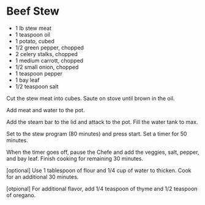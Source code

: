 # Beef Stew

* 1 lb stew meat
* 1 teaspoon oil
* 1 potato, cubed
* 1/2 green pepper, chopped
* 2 celery stalks, chopped
* 1 medium carrott, chopped
* 1/2 small onion, chopped
* 1 teaspoon pepper
* 1 bay leaf
* 1/2 teaspoon salt

Cut the stew meat into cubes.  Saute on stove until brown in the oil.

Add meat and water to the pot.

Add the steam bar to the lid and attack to the pot.  Fill the water tank to max.

Set to the stew program (80 minutes) and press start.  Set a timer for 50 minutes.

When the timer goes off, pause the Chefe and add the veggies, salt, pepper, and bay leaf.  Finish cooking for remaining 30 minutes.

[optional] Use 1 tablespoon of flour and 1/4 cup of water to thicken.  Cook for an additional 30 minutes.

[otpional] For additional flavor, add 1/4 teaspoon of thyme and 1/2 teaspoon of oregano.
